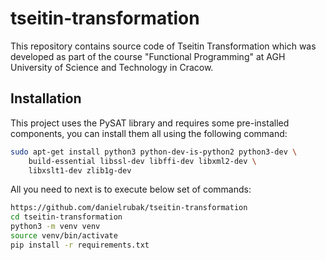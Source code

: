 # tseitin-transformation

This repository contains source code of Tseitin Transformation which was developed as part of the course "Functional Programming" at AGH University of Science and Technology in Cracow.

## Installation

This project uses the PySAT library and requires some pre-installed components, you can install them all using the following command:

```bash
sudo apt-get install python3 python-dev-is-python2 python3-dev \
    build-essential libssl-dev libffi-dev libxml2-dev \
    libxslt1-dev zlib1g-dev
```

All you need to next is to execute below set of commands:

```bash
https://github.com/danielrubak/tseitin-transformation
cd tseitin-transformation
python3 -m venv venv
source venv/bin/activate
pip install -r requirements.txt
```
